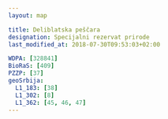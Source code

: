 ```yaml
---
layout: map

title: Deliblatska peščara
designation: Specijalni rezervat prirode
last_modified_at: 2018-07-30T09:53:03+02:00

WDPA: [328841]
BioRaS: [409]
PZZP: [37]
geoSrbija:
  L1_183: [38]
  L1_302: [8]
  L1_362: [45, 46, 47]
---
```

